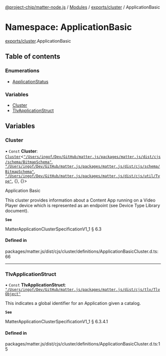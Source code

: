 [@project-chip/matter-node.js](../README.md) / [Modules](../modules.md) / [exports/cluster](exports_cluster.md) / ApplicationBasic

# Namespace: ApplicationBasic

[exports/cluster](exports_cluster.md).ApplicationBasic

## Table of contents

### Enumerations

- [ApplicationStatus](../enums/exports_cluster.ApplicationBasic.ApplicationStatus.md)

### Variables

- [Cluster](exports_cluster.ApplicationBasic.md#cluster)
- [TlvApplicationStruct](exports_cluster.ApplicationBasic.md#tlvapplicationstruct)

## Variables

### Cluster

• `Const` **Cluster**: [`Cluster`](exports_cluster.md#cluster)<[`"/Users/ingof/Dev/GitHub/matter.js/packages/matter.js/dist/cjs/schema/BitmapSchema"`](export._internal_.__Users_ingof_Dev_GitHub_matter_js_packages_matter_js_dist_cjs_schema_BitmapSchema_.md), [`"/Users/ingof/Dev/GitHub/matter.js/packages/matter.js/dist/cjs/schema/BitmapSchema"`](export._internal_.__Users_ingof_Dev_GitHub_matter_js_packages_matter_js_dist_cjs_schema_BitmapSchema_.md), [`"/Users/ingof/Dev/GitHub/matter.js/packages/matter.js/dist/cjs/util/Type"`](export._internal_.__Users_ingof_Dev_GitHub_matter_js_packages_matter_js_dist_cjs_util_Type_.md), {}, {}\>

Application Basic

This cluster provides information about a Content App running on a Video Player device which is represented as
an endpoint (see Device Type Library document).

**`See`**

MatterApplicationClusterSpecificationV1_1 § 6.3

#### Defined in

packages/matter.js/dist/cjs/cluster/definitions/ApplicationBasicCluster.d.ts:66

___

### TlvApplicationStruct

• `Const` **TlvApplicationStruct**: [`"/Users/ingof/Dev/GitHub/matter.js/packages/matter.js/dist/cjs/tlv/TlvObject"`](export._internal_.__Users_ingof_Dev_GitHub_matter_js_packages_matter_js_dist_cjs_tlv_TlvObject_.md)

This indicates a global identifier for an Application given a catalog.

**`See`**

MatterApplicationClusterSpecificationV1_1 § 6.3.4.1

#### Defined in

packages/matter.js/dist/cjs/cluster/definitions/ApplicationBasicCluster.d.ts:15
